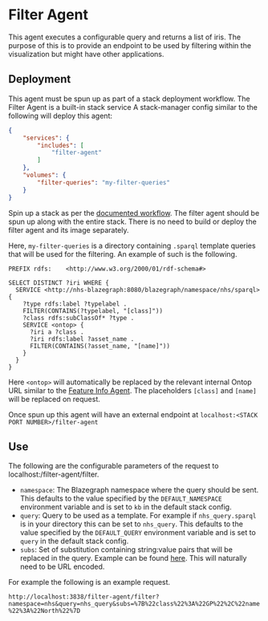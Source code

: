 # Filter Agent
This agent executes a configurable query and returns a list of iris. 
The purpose of this is to provide an endpoint to be used by filtering within the visualization but might have other applications.

## Deployment
This agent must be spun up as part of a stack deployment workflow.
The Filter Agent is a built-in stack service
A stack-manager config similar to the following will deploy this agent:

```json
{
    "services": {
        "includes": [
            "filter-agent"
        ]
    },
    "volumes": {
        "filter-queries": "my-filter-queries"
    }
}
```

Spin up a stack as per the [documented workflow](https://github.com/TheWorldAvatar/stack/tree/main/stack-manager/README.md). 
The filter agent should be spun up along with the entire stack. 
There is no need to build or deploy the filter agent and its image separately.

Here, `my-filter-queries` is a directory containing `.sparql` template queries that will be used for the filtering. An example of such is the following.

```sparql
PREFIX rdfs:    <http://www.w3.org/2000/01/rdf-schema#>

SELECT DISTINCT ?iri WHERE {
  SERVICE <http://nhs-blazegraph:8080/blazegraph/namespace/nhs/sparql> {
    ?type rdfs:label ?typelabel .
    FILTER(CONTAINS(?typelabel, "[class]"))
    ?class rdfs:subClassOf* ?type .
    SERVICE <ontop> {
      ?iri a ?class .
      ?iri rdfs:label ?asset_name .
      FILTER(CONTAINS(?asset_name, "[name]"))
    }
  }
}
```

Here `<ontop>` will automatically be replaced by the relevant internal Ontop URL similar to the [Feature Info Agent](../FeatureInfoAgent/). 
The placeholders `[class]` and `[name]` will be replaced on request. 

Once spun up this agent will have an external endpoint at `localhost:<STACK PORT NUMBER>/filter-agent`

## Use
The following are the configurable parameters of the request to localhost:<STACK PORT NUMBER>/filter-agent/filter.
- `namespace`: The Blazegraph namespace where the query should be sent.
This defaults to the value specified by the `DEFAULT_NAMESPACE` environment variable and is set to `kb` in the default stack config.
- `query`: Query to be used as a template. 
For example if `nhs_query.sparql` is in your directory this can be set to `nhs_query`.
This defaults to the value specified by the `DEFAULT_QUERY` environment variable and is set to `query` in the default stack config.
- `subs`: Set of substitution containing string:value pairs that will be replaced in the query. 
Example can be found [here](./example_input.json). 
This will naturally need to be URL encoded.

For example the following is an example request.

```http://localhost:3838/filter-agent/filter?namespace=nhs&query=nhs_query&subs=%7B%22class%22%3A%22GP%22%2C%22name%22%3A%22North%22%7D```